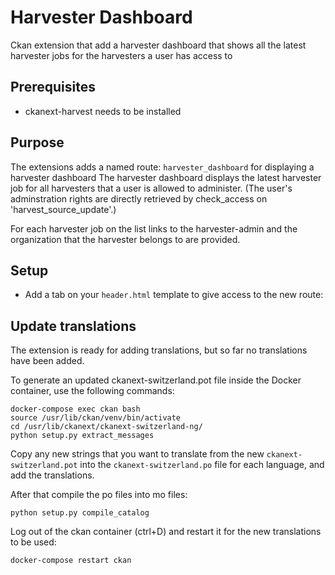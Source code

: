 # Harvester Dashboard

Ckan extension that add a harvester dashboard that shows all the latest 
harvester jobs for the harvesters a user has access to

## Prerequisites

- ckanext-harvest needs to be installed

## Purpose
The extensions adds a named route: `harvester_dashboard` for displaying a harvester dashboard
The harvester dashboard displays the latest harvester job for all harvesters that a user 
is allowed to administer. (The user's adminstration rights are directly retrieved by 
check_access on 'harvest_source_update'.)

For each harvester job on the list links to the harvester-admin and the organization that 
the harvester belongs to are provided.

## Setup

- Add a tab on your `header.html` template to give access to the new route:

## Update translations

The extension is ready for adding translations, but so far no translations 
have been added.

To generate an updated ckanext-switzerland.pot file inside the Docker
container, use the following commands:

    docker-compose exec ckan bash
    source /usr/lib/ckan/venv/bin/activate
    cd /usr/lib/ckanext/ckanext-switzerland-ng/
    python setup.py extract_messages

Copy any new strings that you want to translate from the new
`ckanext-switzerland.pot` into the `ckanext-switzerland.po` file for each
language, and add the translations.

After that compile the po files into mo files:

    python setup.py compile_catalog

Log out of the ckan container (ctrl+D) and restart it for the new translations
to be used:

    docker-compose restart ckan
